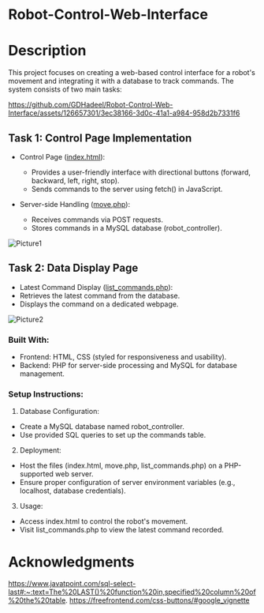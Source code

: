 # Robot-Control-Web-Interface

# Description
This project focuses on creating a web-based control interface for a robot's movement and integrating it with a database to track commands. The system consists of two main tasks:

https://github.com/GDHadeel/Robot-Control-Web-Interface/assets/126657301/3ec38166-3d0c-41a1-a984-958d2b7331f6

## Task 1: Control Page Implementation
* Control Page ([index.html](https://github.com/GDHadeel/Robot-Control-Web-Interface/blob/main/index.html)):
  * Provides a user-friendly interface with directional buttons (forward, backward, left, right, stop).
  * Sends commands to the server using fetch() in JavaScript.

* Server-side Handling ([move.php](https://github.com/GDHadeel/Robot-Control-Web-Interface/blob/main/move.php)):
  * Receives commands via POST requests.
  * Stores commands in a MySQL database (robot_controller).

![Picture1](https://github.com/GDHadeel/Robot-Control-Web-Interface/assets/126657301/9f822cfb-50fa-4695-8dee-07b229d71316)


## Task 2: Data Display Page
* Latest Command Display ([list_commands.php](https://github.com/GDHadeel/Robot-Control-Web-Interface/blob/main/list_commands.php)): 
 * Retrieves the latest command from the database.
 * Displays the command on a dedicated webpage.

![Picture2](https://github.com/GDHadeel/Robot-Control-Web-Interface/assets/126657301/8df1d978-8f50-4ef2-aeec-acd2c1434596)


### Built With:
 * Frontend: HTML, CSS (styled for responsiveness and usability).
 * Backend: PHP for server-side processing and MySQL for database management.

### Setup Instructions:
1. Database Configuration:
 * Create a MySQL database named robot_controller.
 * Use provided SQL queries to set up the commands table.
   
2. Deployment:
 * Host the files (index.html, move.php, list_commands.php) on a PHP-supported web server.
 * Ensure proper configuration of server environment variables (e.g., localhost, database credentials).
   
3. Usage:
 * Access index.html to control the robot's movement.
 * Visit list_commands.php to view the latest command recorded.

# Acknowledgments
https://www.javatpoint.com/sql-select-last#:~:text=The%20LAST()%20function%20in,specified%20column%20of%20the%20table.
https://freefrontend.com/css-buttons/#google_vignette
